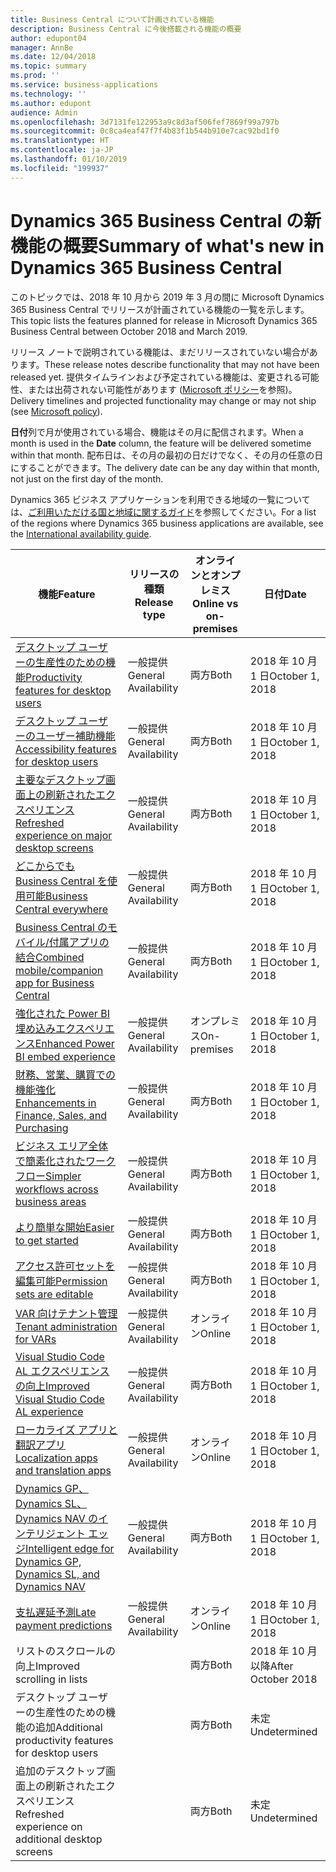 ```yaml
---
title: Business Central について計画されている機能
description: Business Central に今後搭載される機能の概要
author: edupont04
manager: AnnBe
ms.date: 12/04/2018
ms.topic: summary
ms.prod: ''
ms.service: business-applications
ms.technology: ''
ms.author: edupont
audience: Admin
ms.openlocfilehash: 3d7131fe122953a9c8d3af506fef7869f99a797b
ms.sourcegitcommit: 0c8ca4eaf47f7f4b83f1b544b910e7cac92bd1f0
ms.translationtype: HT
ms.contentlocale: ja-JP
ms.lasthandoff: 01/10/2019
ms.locfileid: "199937"
---
```

# <a name="summary-of-whats-new-in-dynamics-365-business-central"></a><span data-ttu-id="f8fc1-103">Dynamics 365 Business Central の新機能の概要</span><span class="sxs-lookup"><span data-stu-id="f8fc1-103">Summary of what's new in Dynamics 365 Business Central</span></span>

<span data-ttu-id="f8fc1-104">このトピックでは、2018 年 10 月から 2019 年 3 月の間に Microsoft Dynamics 365 Business Central でリリースが計画されている機能の一覧を示します。</span><span class="sxs-lookup"><span data-stu-id="f8fc1-104">This topic lists the features planned for release in Microsoft Dynamics 365 Business Central between October 2018 and March 2019.</span></span>

<span data-ttu-id="f8fc1-105">リリース ノートで説明されている機能は、まだリリースされていない場合があります。</span><span class="sxs-lookup"><span data-stu-id="f8fc1-105">These release notes describe functionality that may not have been released yet.</span></span> <span data-ttu-id="f8fc1-106">提供タイムラインおよび予定されている機能は、変更される可能性、または出荷されない可能性があります ([Microsoft ポリシー](https://go.microsoft.com/fwlink/p/?linkid=2007332)を参照)。</span><span class="sxs-lookup"><span data-stu-id="f8fc1-106">Delivery timelines and projected functionality may change or may not ship (see [Microsoft policy](https://go.microsoft.com/fwlink/p/?linkid=2007332)).</span></span>

<span data-ttu-id="f8fc1-107">**日付**列で月が使用されている場合、機能はその月に配信されます。</span><span class="sxs-lookup"><span data-stu-id="f8fc1-107">When a month is used in the **Date** column, the feature will be delivered sometime within that month.</span></span> <span data-ttu-id="f8fc1-108">配布日は、その月の最初の日だけでなく、その月の任意の日にすることができます。</span><span class="sxs-lookup"><span data-stu-id="f8fc1-108">The delivery date can be any day within that month, not just on the first day of the month.</span></span>

<span data-ttu-id="f8fc1-109">Dynamics 365 ビジネス アプリケーションを利用できる地域の一覧については、[ご利用いただける国と地域に関するガイド](https://aka.ms/dynamics_365_international_availability_deck)を参照してください。</span><span class="sxs-lookup"><span data-stu-id="f8fc1-109">For a list of the regions where Dynamics 365 business applications are available, see the [International availability guide](https://aka.ms/dynamics_365_international_availability_deck).</span></span>


| <span data-ttu-id="f8fc1-110">機能</span><span class="sxs-lookup"><span data-stu-id="f8fc1-110">Feature</span></span> | <span data-ttu-id="f8fc1-111">リリースの種類</span><span class="sxs-lookup"><span data-stu-id="f8fc1-111">Release type</span></span> | <span data-ttu-id="f8fc1-112">オンラインとオンプレミス</span><span class="sxs-lookup"><span data-stu-id="f8fc1-112">Online vs on-premises</span></span> |<span data-ttu-id="f8fc1-113">日付</span><span class="sxs-lookup"><span data-stu-id="f8fc1-113">Date</span></span> |
|------------|----------|--------|--------|
| [<span data-ttu-id="f8fc1-114">デスクトップ ユーザーの生産性のための機能</span><span class="sxs-lookup"><span data-stu-id="f8fc1-114">Productivity features for desktop users</span></span>](high-productivity-user-experience.md) | <span data-ttu-id="f8fc1-115">一般提供</span><span class="sxs-lookup"><span data-stu-id="f8fc1-115">General Availability</span></span> | <span data-ttu-id="f8fc1-116">両方</span><span class="sxs-lookup"><span data-stu-id="f8fc1-116">Both</span></span> |<span data-ttu-id="f8fc1-117">2018 年 10 月 1 日</span><span class="sxs-lookup"><span data-stu-id="f8fc1-117">October 1, 2018</span></span>  |
| [<span data-ttu-id="f8fc1-118">デスクトップ ユーザーのユーザー補助機能</span><span class="sxs-lookup"><span data-stu-id="f8fc1-118">Accessibility features for desktop users</span></span>](/business-applications-release-notes/october18/dynamics365-business-central/high-productivity-user-experience#accessibility) |  <span data-ttu-id="f8fc1-119">一般提供</span><span class="sxs-lookup"><span data-stu-id="f8fc1-119">General Availability</span></span> | <span data-ttu-id="f8fc1-120">両方</span><span class="sxs-lookup"><span data-stu-id="f8fc1-120">Both</span></span>   |<span data-ttu-id="f8fc1-121">2018 年 10 月 1 日</span><span class="sxs-lookup"><span data-stu-id="f8fc1-121">October 1, 2018</span></span>  |
| [<span data-ttu-id="f8fc1-122">主要なデスクトップ画面上の刷新されたエクスペリエンス</span><span class="sxs-lookup"><span data-stu-id="f8fc1-122">Refreshed experience on major desktop screens</span></span>](/business-applications-release-notes/october18/dynamics365-business-central/high-productivity-user-experience#refreshed-desktop-experience) |  <span data-ttu-id="f8fc1-123">一般提供</span><span class="sxs-lookup"><span data-stu-id="f8fc1-123">General Availability</span></span> | <span data-ttu-id="f8fc1-124">両方</span><span class="sxs-lookup"><span data-stu-id="f8fc1-124">Both</span></span> | <span data-ttu-id="f8fc1-125">2018 年 10 月 1 日</span><span class="sxs-lookup"><span data-stu-id="f8fc1-125">October 1, 2018</span></span>  |
| [<span data-ttu-id="f8fc1-126">どこからでも Business Central を使用可能</span><span class="sxs-lookup"><span data-stu-id="f8fc1-126">Business Central everywhere</span></span>](business-central-everywhere.md)|  <span data-ttu-id="f8fc1-127">一般提供</span><span class="sxs-lookup"><span data-stu-id="f8fc1-127">General Availability</span></span>  | <span data-ttu-id="f8fc1-128">両方</span><span class="sxs-lookup"><span data-stu-id="f8fc1-128">Both</span></span> |<span data-ttu-id="f8fc1-129">2018 年 10 月 1 日</span><span class="sxs-lookup"><span data-stu-id="f8fc1-129">October 1, 2018</span></span>  |
| [<span data-ttu-id="f8fc1-130">Business Central のモバイル/付属アプリの結合</span><span class="sxs-lookup"><span data-stu-id="f8fc1-130">Combined mobile/companion app for Business Central</span></span>](/business-applications-release-notes/october18/dynamics365-business-central/high-productivity-user-experience#access-from-anywhere) |  <span data-ttu-id="f8fc1-131">一般提供</span><span class="sxs-lookup"><span data-stu-id="f8fc1-131">General Availability</span></span> | <span data-ttu-id="f8fc1-132">両方</span><span class="sxs-lookup"><span data-stu-id="f8fc1-132">Both</span></span> |<span data-ttu-id="f8fc1-133">2018 年 10 月 1 日</span><span class="sxs-lookup"><span data-stu-id="f8fc1-133">October 1, 2018</span></span>    |
| [<span data-ttu-id="f8fc1-134">強化された Power BI 埋め込みエクスペリエンス</span><span class="sxs-lookup"><span data-stu-id="f8fc1-134">Enhanced Power BI embed experience</span></span>](enhanced-power-bi-embed-experience.md)  | <span data-ttu-id="f8fc1-135">一般提供</span><span class="sxs-lookup"><span data-stu-id="f8fc1-135">General Availability</span></span>    | <span data-ttu-id="f8fc1-136">オンプレミス</span><span class="sxs-lookup"><span data-stu-id="f8fc1-136">On-premises</span></span> |<span data-ttu-id="f8fc1-137">2018 年 10 月 1 日</span><span class="sxs-lookup"><span data-stu-id="f8fc1-137">October 1, 2018</span></span>   |
| [<span data-ttu-id="f8fc1-138">財務、営業、購買での機能強化</span><span class="sxs-lookup"><span data-stu-id="f8fc1-138">Enhancements in Finance, Sales, and Purchasing</span></span>](finance-sales-purchases-enhancements.md)  | <span data-ttu-id="f8fc1-139">一般提供</span><span class="sxs-lookup"><span data-stu-id="f8fc1-139">General Availability</span></span>    | <span data-ttu-id="f8fc1-140">両方</span><span class="sxs-lookup"><span data-stu-id="f8fc1-140">Both</span></span> |<span data-ttu-id="f8fc1-141">2018 年 10 月 1 日</span><span class="sxs-lookup"><span data-stu-id="f8fc1-141">October 1, 2018</span></span>   |
| [<span data-ttu-id="f8fc1-142">ビジネス エリア全体で簡素化されたワークフロー</span><span class="sxs-lookup"><span data-stu-id="f8fc1-142">Simpler workflows across business areas</span></span>](simpler-workflows-across-business-areas.md)| <span data-ttu-id="f8fc1-143">一般提供</span><span class="sxs-lookup"><span data-stu-id="f8fc1-143">General Availability</span></span>    | <span data-ttu-id="f8fc1-144">両方</span><span class="sxs-lookup"><span data-stu-id="f8fc1-144">Both</span></span> |<span data-ttu-id="f8fc1-145">2018 年 10 月 1 日</span><span class="sxs-lookup"><span data-stu-id="f8fc1-145">October 1, 2018</span></span>   |
| [<span data-ttu-id="f8fc1-146">より簡単な開始</span><span class="sxs-lookup"><span data-stu-id="f8fc1-146">Easier to get started</span></span>](easier-to-get-started.md)| <span data-ttu-id="f8fc1-147">一般提供</span><span class="sxs-lookup"><span data-stu-id="f8fc1-147">General Availability</span></span>    | <span data-ttu-id="f8fc1-148">両方</span><span class="sxs-lookup"><span data-stu-id="f8fc1-148">Both</span></span> |<span data-ttu-id="f8fc1-149">2018 年 10 月 1 日</span><span class="sxs-lookup"><span data-stu-id="f8fc1-149">October 1, 2018</span></span>   |
| [<span data-ttu-id="f8fc1-150">アクセス許可セットを編集可能</span><span class="sxs-lookup"><span data-stu-id="f8fc1-150">Permission sets are editable</span></span>](editablepermissionsets.md)| <span data-ttu-id="f8fc1-151">一般提供</span><span class="sxs-lookup"><span data-stu-id="f8fc1-151">General Availability</span></span>    | <span data-ttu-id="f8fc1-152">両方</span><span class="sxs-lookup"><span data-stu-id="f8fc1-152">Both</span></span> |<span data-ttu-id="f8fc1-153">2018 年 10 月 1 日</span><span class="sxs-lookup"><span data-stu-id="f8fc1-153">October 1, 2018</span></span>   |
| [<span data-ttu-id="f8fc1-154">VAR 向けテナント管理</span><span class="sxs-lookup"><span data-stu-id="f8fc1-154">Tenant administration for VARs</span></span>](var-tenant-administration.md)  | <span data-ttu-id="f8fc1-155">一般提供</span><span class="sxs-lookup"><span data-stu-id="f8fc1-155">General Availability</span></span>    | <span data-ttu-id="f8fc1-156">オンライン</span><span class="sxs-lookup"><span data-stu-id="f8fc1-156">Online</span></span>     |<span data-ttu-id="f8fc1-157">2018 年 10 月 1 日</span><span class="sxs-lookup"><span data-stu-id="f8fc1-157">October 1, 2018</span></span>   |
| [<span data-ttu-id="f8fc1-158">Visual Studio Code AL エクスペリエンスの向上</span><span class="sxs-lookup"><span data-stu-id="f8fc1-158">Improved Visual Studio Code AL experience</span></span>](visual-studio-code-improvements.md)  | <span data-ttu-id="f8fc1-159">一般提供</span><span class="sxs-lookup"><span data-stu-id="f8fc1-159">General Availability</span></span>    |<span data-ttu-id="f8fc1-160">両方</span><span class="sxs-lookup"><span data-stu-id="f8fc1-160">Both</span></span>|<span data-ttu-id="f8fc1-161">2018 年 10 月 1 日</span><span class="sxs-lookup"><span data-stu-id="f8fc1-161">October 1, 2018</span></span>   |
| [<span data-ttu-id="f8fc1-162">ローカライズ アプリと翻訳アプリ</span><span class="sxs-lookup"><span data-stu-id="f8fc1-162">Localization apps and translation apps</span></span>](localization.md)      |  <span data-ttu-id="f8fc1-163">一般提供</span><span class="sxs-lookup"><span data-stu-id="f8fc1-163">General Availability</span></span>  | <span data-ttu-id="f8fc1-164">オンライン</span><span class="sxs-lookup"><span data-stu-id="f8fc1-164">Online</span></span> |<span data-ttu-id="f8fc1-165">2018 年 10 月 1 日</span><span class="sxs-lookup"><span data-stu-id="f8fc1-165">October 1, 2018</span></span>   |
| [<span data-ttu-id="f8fc1-166">Dynamics GP、Dynamics SL、Dynamics NAV のインテリジェント エッジ</span><span class="sxs-lookup"><span data-stu-id="f8fc1-166">Intelligent edge for Dynamics GP, Dynamics SL, and Dynamics NAV</span></span>](dynamics-intelligent-edge.md)   | <span data-ttu-id="f8fc1-167">一般提供</span><span class="sxs-lookup"><span data-stu-id="f8fc1-167">General Availability</span></span>  |   <span data-ttu-id="f8fc1-168">両方</span><span class="sxs-lookup"><span data-stu-id="f8fc1-168">Both</span></span>    |<span data-ttu-id="f8fc1-169">2018 年 10 月 1 日</span><span class="sxs-lookup"><span data-stu-id="f8fc1-169">October 1, 2018</span></span>|
| [<span data-ttu-id="f8fc1-170">支払遅延予測</span><span class="sxs-lookup"><span data-stu-id="f8fc1-170">Late payment predictions</span></span>](late-payment-prediction.md)   | <span data-ttu-id="f8fc1-171">一般提供</span><span class="sxs-lookup"><span data-stu-id="f8fc1-171">General Availability</span></span>  |   <span data-ttu-id="f8fc1-172">オンライン</span><span class="sxs-lookup"><span data-stu-id="f8fc1-172">Online</span></span>    |<span data-ttu-id="f8fc1-173">2018 年 10 月 1 日</span><span class="sxs-lookup"><span data-stu-id="f8fc1-173">October 1, 2018</span></span>|
| <span data-ttu-id="f8fc1-174">リストのスクロールの向上</span><span class="sxs-lookup"><span data-stu-id="f8fc1-174">Improved scrolling in lists</span></span> |  | <span data-ttu-id="f8fc1-175">両方</span><span class="sxs-lookup"><span data-stu-id="f8fc1-175">Both</span></span> | <span data-ttu-id="f8fc1-176">2018 年 10 月以降</span><span class="sxs-lookup"><span data-stu-id="f8fc1-176">After October 2018</span></span> |
| <span data-ttu-id="f8fc1-177">デスクトップ ユーザーの生産性のための機能の追加</span><span class="sxs-lookup"><span data-stu-id="f8fc1-177">Additional productivity features for desktop users</span></span> |     | <span data-ttu-id="f8fc1-178">両方</span><span class="sxs-lookup"><span data-stu-id="f8fc1-178">Both</span></span> |<span data-ttu-id="f8fc1-179">未定</span><span class="sxs-lookup"><span data-stu-id="f8fc1-179">Undetermined</span></span> |
| <span data-ttu-id="f8fc1-180">追加のデスクトップ画面上の刷新されたエクスペリエンス</span><span class="sxs-lookup"><span data-stu-id="f8fc1-180">Refreshed experience on additional desktop screens</span></span> |     | <span data-ttu-id="f8fc1-181">両方</span><span class="sxs-lookup"><span data-stu-id="f8fc1-181">Both</span></span> |<span data-ttu-id="f8fc1-182">未定</span><span class="sxs-lookup"><span data-stu-id="f8fc1-182">Undetermined</span></span> |
